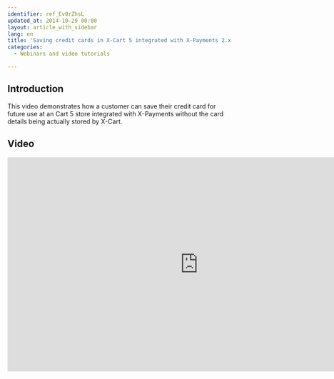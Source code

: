```yaml
---
identifier: ref_Ev0rZhsL
updated_at: 2014-10-29 00:00
layout: article_with_sidebar
lang: en
title: 'Saving credit cards in X-Cart 5 integrated with X-Payments 2.x'
categories:
  - Webinars and video tutorials

---
```



## Introduction

This video demonstrates how a customer can save their credit card for future use at an Cart 5 store integrated with X-Payments without the card details being actually stored by X-Cart. 

## Video

<iframe class="youtube-player" type="text/html" style="width: 853px; height: 480px" src="http://www.youtube.com/embed/OLo6Gtup5tw" frameborder="0"></iframe>